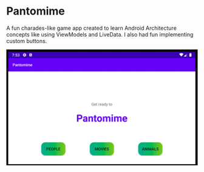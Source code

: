 # Pantomime
A fun charades-like game app created to learn Android Architecture concepts like using ViewModels and LiveData. I also had fun implementing custom buttons.

![](pantomime2.gif)
